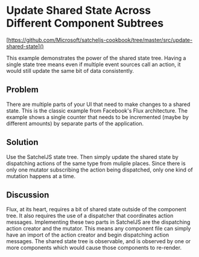 # Update Shared State Across Different Component Subtrees

[https://github.com/Microsoft/satcheljs-cookbook/tree/master/src/update-shared-state]()

This example demonstrates the power of the shared state tree. Having a single state tree means even if multiple event sources call an action, it would still update the same bit of data consistently.

## Problem
There are multiple parts of your UI that need to make changes to a shared state. This is the classic example from Facebook's Flux architecture. The example shows a single counter that needs to be incremented (maybe by different amounts) by separate parts of the application.

## Solution
Use the SatchelJS state tree. Then simply update the shared state by dispatching actions of the same type from muliple places. Since there is only one mutator subscribing the action being dispatched, only one kind of mutation happens at a time.

## Discussion
Flux, at its heart, requires a bit of shared state outside of the component tree. It also requires the use of a dispatcher that coordinates action messages. Implementing these two parts in SatchelJS are the dispatching action creator and the mutator. This means any component file can simply have an import of the action creator and begin dispatching action messages. The shared state tree is observable, and is observed by one or more components which would cause those components to re-render.